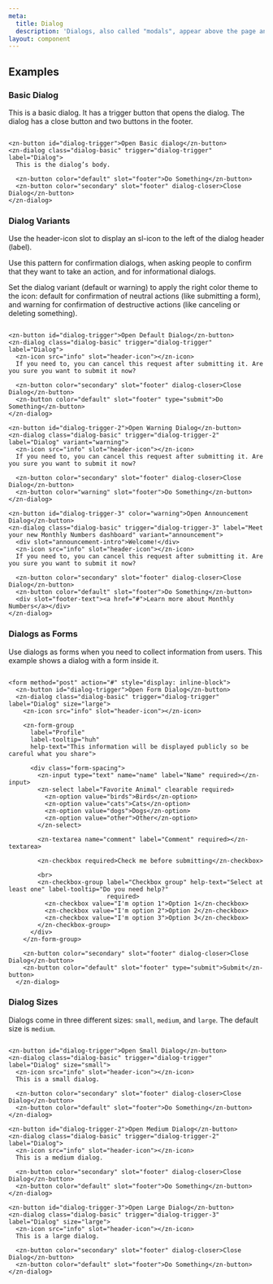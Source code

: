 ```yaml
---
meta:
  title: Dialog
  description: 'Dialogs, also called "modals", appear above the page and require the users immediate attention.'
layout: component
---
```


## Examples

### Basic Dialog

This is a basic dialog. It has a trigger button that opens the dialog. The dialog has a close button and two buttons in
the footer.

```html:preview

<zn-button id="dialog-trigger">Open Basic dialog</zn-button>
<zn-dialog class="dialog-basic" trigger="dialog-trigger" label="Dialog">
  This is the dialog’s body.

  <zn-button color="default" slot="footer">Do Something</zn-button>
  <zn-button color="secondary" slot="footer" dialog-closer>Close Dialog</zn-button>
</zn-dialog>
```

### Dialog Variants

Use the header-icon slot to display an sl-icon to the left of the dialog header (label).

Use this pattern for confirmation dialogs, when asking people to confirm that they want to take an action, and for
informational dialogs.

Set the dialog variant (default or warning) to apply the right color theme to the icon: default for confirmation of
neutral actions (like submitting a form), and warning for confirmation of destructive actions (like canceling or
deleting something).

```html:preview

<zn-button id="dialog-trigger">Open Default Dialog</zn-button>
<zn-dialog class="dialog-basic" trigger="dialog-trigger" label="Dialog">
  <zn-icon src="info" slot="header-icon"></zn-icon>
  If you need to, you can cancel this request after submitting it. Are you sure you want to submit it now?

  <zn-button color="secondary" slot="footer" dialog-closer>Close Dialog</zn-button>
  <zn-button color="default" slot="footer" type="submit">Do Something</zn-button>
</zn-dialog>

<zn-button id="dialog-trigger-2">Open Warning Dialog</zn-button>
<zn-dialog class="dialog-basic" trigger="dialog-trigger-2" label="Dialog" variant="warning">
  <zn-icon src="info" slot="header-icon"></zn-icon>
  If you need to, you can cancel this request after submitting it. Are you sure you want to submit it now?

  <zn-button color="secondary" slot="footer" dialog-closer>Close Dialog</zn-button>
  <zn-button color="warning" slot="footer">Do Something</zn-button>
</zn-dialog>

<zn-button id="dialog-trigger-3" color="warning">Open Announcement Dialog</zn-button>
<zn-dialog class="dialog-basic" trigger="dialog-trigger-3" label="Meet your new Monthly Numbers dashboard" variant="announcement">
  <div slot="announcement-intro">Welcome!</div>
  <zn-icon src="info" slot="header-icon"></zn-icon>
  If you need to, you can cancel this request after submitting it. Are you sure you want to submit it now?

  <zn-button color="secondary" slot="footer" dialog-closer>Close Dialog</zn-button>
  <zn-button color="default" slot="footer">Do Something</zn-button>
  <div slot="footer-text"><a href="#">Learn more about Monthly Numbers</a></div>
</zn-dialog>
```

### Dialogs as Forms

Use dialogs as forms when you need to collect information from users. This example shows a dialog with a form inside it.

```html:preview

<form method="post" action="#" style="display: inline-block">
  <zn-button id="dialog-trigger">Open Form Dialog</zn-button>
  <zn-dialog class="dialog-basic" trigger="dialog-trigger" label="Dialog" size="large">
    <zn-icon src="info" slot="header-icon"></zn-icon>

    <zn-form-group
      label="Profile"
      label-tooltip="huh"
      help-text="This information will be displayed publicly so be careful what you share">

      <div class="form-spacing">
        <zn-input type="text" name="name" label="Name" required></zn-input>
        <zn-select label="Favorite Animal" clearable required>
          <zn-option value="birds">Birds</zn-option>
          <zn-option value="cats">Cats</zn-option>
          <zn-option value="dogs">Dogs</zn-option>
          <zn-option value="other">Other</zn-option>
        </zn-select>

        <zn-textarea name="comment" label="Comment" required></zn-textarea>

        <zn-checkbox required>Check me before submitting</zn-checkbox>

        <br>
        <zn-checkbox-group label="Checkbox group" help-text="Select at least one" label-tooltip="Do you need help?"
                           required>
          <zn-checkbox value="I'm option 1">Option 1</zn-checkbox>
          <zn-checkbox value="I'm option 2">Option 2</zn-checkbox>
          <zn-checkbox value="I'm option 3">Option 3</zn-checkbox>
        </zn-checkbox-group>
      </div>
    </zn-form-group>

    <zn-button color="secondary" slot="footer" dialog-closer>Close Dialog</zn-button>
    <zn-button color="default" slot="footer" type="submit">Submit</zn-button>
  </zn-dialog>
```

### Dialog Sizes

Dialogs come in three different sizes: `small`, `medium`, and `large`. The default size is `medium`.

```html:preview

<zn-button id="dialog-trigger">Open Small Dialog</zn-button>
<zn-dialog class="dialog-basic" trigger="dialog-trigger" label="Dialog" size="small">
  <zn-icon src="info" slot="header-icon"></zn-icon>
  This is a small dialog.

  <zn-button color="secondary" slot="footer" dialog-closer>Close Dialog</zn-button>
  <zn-button color="default" slot="footer">Do Something</zn-button>
</zn-dialog>

<zn-button id="dialog-trigger-2">Open Medium Dialog</zn-button>
<zn-dialog class="dialog-basic" trigger="dialog-trigger-2" label="Dialog">
  <zn-icon src="info" slot="header-icon"></zn-icon>
  This is a medium dialog.

  <zn-button color="secondary" slot="footer" dialog-closer>Close Dialog</zn-button>
  <zn-button color="default" slot="footer">Do Something</zn-button>
</zn-dialog>

<zn-button id="dialog-trigger-3">Open Large Dialog</zn-button>
<zn-dialog class="dialog-basic" trigger="dialog-trigger-3" label="Dialog" size="large">
  <zn-icon src="info" slot="header-icon"></zn-icon>
  This is a large dialog.

  <zn-button color="secondary" slot="footer" dialog-closer>Close Dialog</zn-button>
  <zn-button color="default" slot="footer">Do Something</zn-button>
</zn-dialog>
```